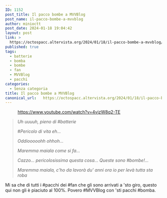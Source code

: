 ```yaml
---
ID: 1152
post_title: Il pacco bombe a MVVBlog
post_name: il-pacco-bombe-a-mvvblog
author: minioctt
post_date: 2024-01-18 19:04:42
layout: post
link: >
  https://octospacc.altervista.org/2024/01/18/il-pacco-bombe-a-mvvblog/
published: true
tags:
  - batterie
  - bomba
  - bombe
  - fan
  - MVVBlog
  - pacchi
categories:
  - Senza categoria
title: Il pacco bombe a MVVBlog
canonical_url:   https://octospacc.altervista.org/2024/01/18/il-pacco-bombe-a-mvvblog/
---
```

<!-- wp:image {"id":1151,"sizeSlug":"large"} -->
<figure class="wp-block-image size-large"><img src="{{site.cdnurl}}/assets/uploads/2024/01/screenshot_20240118-1857363893319954915587009-960x808.png" alt="" class="wp-image-1151"/><figcaption class="wp-element-caption"><a href="https://www.youtube.com/watch?v=4vjzW8q2-TE">https://www.youtube.com/watch?v=4vjzW8q2-TE</a></figcaption></figure>
<!-- /wp:image -->

<!-- wp:paragraph -->
<p></p>
<!-- /wp:paragraph -->

<!-- wp:quote -->
<blockquote class="wp-block-quote"><!-- wp:paragraph -->
<p><em>Uh uuuuh, pieno di #batterie</em></p>
<!-- /wp:paragraph -->

<!-- wp:paragraph -->
<p>#<em>Pericolo di vita eh...</em></p>
<!-- /wp:paragraph -->

<!-- wp:paragraph -->
<p><em>Oddiooooohh ohhoh...</em></p>
<!-- /wp:paragraph -->

<!-- wp:paragraph -->
<p><em>Maremma maiala come si fa...</em></p>
<!-- /wp:paragraph -->

<!-- wp:paragraph -->
<p><em>Cazzo... pericolosissima questa cosa... Queste sono #bombe!...</em></p>
<!-- /wp:paragraph -->

<!-- wp:paragraph -->
<p><em>Maremma maiala, c'ho da lavorà du' anni ora io per levà tutta sta roba</em></p>
<!-- /wp:paragraph --></blockquote>
<!-- /wp:quote -->

<!-- wp:paragraph -->
<p></p>
<!-- /wp:paragraph -->

<!-- wp:paragraph -->
<p>Mi sa che di tutti i #pacchi dei #fan che gli sono arrivati a 'sto giro, questo qui non gli è piaciuto al 100%. Povero #MVVBlog con 'sti pacchi #bomba.</p>
<!-- /wp:paragraph -->
